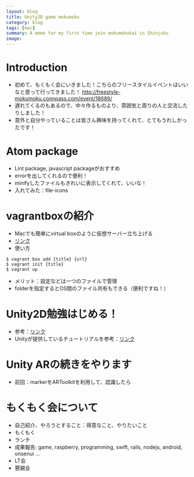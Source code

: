 ```yaml
---
layout: blog
title: Unity2D game mokumoku
category: blog
tags: [mac]
summary: A memo for my first time join mokumokukai in Shinjuku
image:
---
```


# Introduction

* 初めて、もくもく会にいきました！こちらのフリースタイルイベントはいいなと思って行ってきました！
http://freestyle-mokumoku.connpass.com/event/18689/
* 遅れてくるのもあるので、中々作るものより、雰囲気と周りの人と交流したりしました！
* 意外と自分やっていることは皆さん興味を持ってくれて、とてもうれしかったです！

# Atom package

 - Lint package, javascript packageがおすすめ
 - errorを出してくれるので便利！
 - minifyしたファイルもきれいに表示してくれて、いいな！
 - 入れてみた：file-icons

# vagrantboxの紹介

  - Macでも簡単にvirtual boxのように仮想サーバー立ち上げる
  - [リンク](www.vagrantbox.es)
  - 使い方

```
$ vagrant box add {title} {url}
$ vagrant init {title}
$ vagrant up
```
   - メリット：設定などは一つのファイルで管理
   - folderを指定するとOS間のファイル共有もできる（便利ですね！）

# Unity2D勉強はじめる！

 - 参考：[リンク](http://qiita.com/2dgames_jp/items/11bb76167fb44bb5af5f)
 - Unityが提供しているチュートリアルを参考：[リンク](http://unity3d.com/jp/learn/tutorials/projects/2d-roguelike-tutorial)

# Unity ARの続きをやります

 - 前回：markerをARToolkitを利用して、認識したら

# もくもく会について

* 自己紹介、やろうとすること：得意なこと、やりたいこと
* もくもく
* ランチ
* 成果報告: game, raspberry, programming, swift, rails, nodejs, android, onsenui ...
* LT会
* 懇親会
